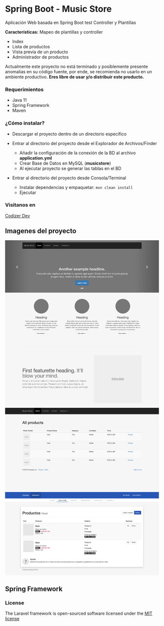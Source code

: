 # Spring Boot - Music Store
Aplicación Web basada en Spring Boot test Controller y Plantillas

**Características:**
Mapeo de plantillas y controller

* Index
* Lista de productos
* Vista previa de un producto
* Administrador de productos

Actualmente este proyecto no está terminado y posiblemente presente anomalias en su código fuente, por ende, se recomienda no usarlo en un ambiente productivo.
**Eres libre de usar y/o distribuir este producto.**

### Requerimientos
* Java 11
* Spring Framework
* Maven

### ¿Cómo instalar?

* Descargar el proyecto dentro de un directorio especifico
* Entrar al directorio del proyecto desde el Explorador de Archivos/Finder

    - Añadir la configuración de la conexión de la BD al archivo **application.yml**
    - Crear Base de Datos en MySQL (**musicstore**)
    - Al ejecutar proyecto se generar las tablas en el BD


* Entrar al directorio del proyecto desde Consola/Terminal

    - Instalar dependencias y empaquetar: `mvn clean install`
    - Ejecutar


### Visitanos en
[Codizer Dev](hhttps://codizer.com.mx/)


## Imagenes del proyecto
![Pantalla principal](https://github.com/adrianortiz/MusicStore/blob/main/src/main/resources/static/media/git-hub-img/codizer-music-store-01.png)
![Pantalla Lista productos](https://github.com/adrianortiz/MusicStore/blob/main/src/main/resources/static/media/git-hub-img/codizer-music-store-02.png)
![Pantalla Administrador](https://github.com/adrianortiz/MusicStore/blob/main/src/main/resources/static/media/git-hub-img/codizer-music-store-03.png)


## Spring Framework

### License

The Laravel framework is open-sourced software licensed under the [MIT license](http://opensource.org/licenses/MIT)